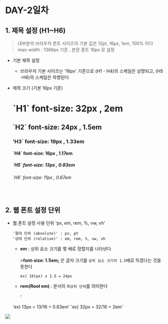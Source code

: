 # DAY-2일차 

## 1. 제목 설정 (H1~H6)

> 대부분의 브라우저 폰트 사이즈의 기본 값은 12pt, 16px, 1em, 100% 이다 <br>
> max-width : 1366px 기준 , 본문 폰트 16px 로 설정

- 기본 제목 설정

    - 브라우저 기본 사이즈는 '16px' 기준으로 (H1 - H4)의 스케일은 상향되고, (H5 -H6)의 스케일은 하향된다


- 제목 크기 (기본 16px 기준)

    <H1> `H1` font-size: 32px , 2em <br>
    <H2> `H2` font-size: 24px , 1.5em <br>
    <H3> 'H3` font-size: 19px , 1.33em <br>
    <H4> `H4` font-size: 16px , 1.17em <br>
    <H5> `H5` font-size: 13px , 0.83em <br>
    <H6> `H6` font-size: 11px , 0.67em <br>
<br>

## 2. 웹 폰트 설정 단위 
- 웹 폰트 설정 사용 단위 'px, em, rem, %, vw, vh'

      '절대 단위 (absolute)' : px, pt
      '상대 단위 (relative)' : em, rem, %, vw, vh

     - **em** : 상위 요소 크기를 몇 배로 정할지를 나타낸다 <br><br>
              >**font-size: 1.5em;** 은 글자 크기를 `상위 요소 크기의 1.5`배로 하겠다는 것을 뜻한다 

       `ex) 16(px) x 1.5 = 24px`

     - **rem(Root em)** : 문서의 `최상위 단위`를 의미한다 <br><br>
       '

    'ex) 13px = 13/16 = 0.83em' 
    'ex) 32px = 32/16 = 2em'

![](http://pxtoem.com/)
<br>

